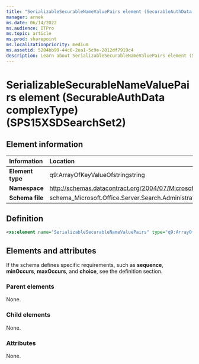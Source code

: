 ```yaml
---
title: "SerializableSecurableNameValuePairs element (SecurableAuthData complexType) (SPS15XSDSearchSet2)"
manager: arnek
ms.date: 06/14/2022
ms.audience: ITPro
ms.topic: article
ms.prod: sharepoint
ms.localizationpriority: medium
ms.assetid: 5284bb99-44c0-2ea1-5c9e-2812df7919c4
description: Learn about SerializableSecurableNameValuePairs element (SecurableAuthData complexType) (SPS15XSDSearchSet2).
---
```


# SerializableSecurableNameValuePairs element (SecurableAuthData complexType) (SPS15XSDSearchSet2)

 
  
## Element information

|Information|Location|
|:-----|:-----|
|**Element type**  |q9:ArrayOfKeyValueOfstringstring   |
|**Namespace**  |http://schemas.datacontract.org/2004/07/Microsoft.Office.Server.Search.Administration   |
|**Schema file**  |schema_Microsoft.Office.Server.Search.Administration.xsd  |
   
## Definition

```XML
<xs:element name="SerializableSecurableNameValuePairs" type="q9:ArrayOfKeyValueOfstringstring" minOccurs="0"></xs:element>

```

## Elements and attributes

If the schema defines specific requirements, such as **sequence**, **minOccurs**, **maxOccurs**, and **choice**, see the definition section. 
  
### Parent elements

None.
  
### Child elements

None.
  
### Attributes

None.
  

